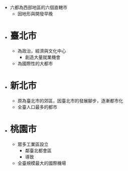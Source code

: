 - 六都為西部地區的六個直轄市
	- 因地形與開發早晚
- # 臺北市
	- 為政治，經濟與文化中心
		- 創造大量就業機會
	- 為國際性的大都市
- # 新北市
	- 原為臺北市的郊區，因臺北市的發展腳步，逐漸都市化
	- 全臺人口最多的都市
- # 桃園市
	- 眾多工業區設立
		- 鄰臺北都會區
		- 導致
	- 全臺規模最大的國際機場
